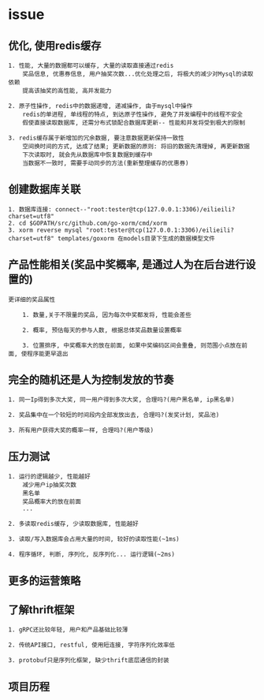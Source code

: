 # issue

## 优化, 使用redis缓存

    1. 性能, 大量的数据都可以缓存, 大量的读取直接通过redis
        奖品信息, 优惠券信息, 用户抽奖次数...优化处理之后, 将极大的减少对Mysql的读取依赖
        提高该抽奖的高性能, 高并发能力

    2. 原子性操作, redis中的数据递增, 递减操作, 由于mysql中操作
        redis的单进程, 单线程的特点, 到达原子性操作, 避免了并发编程中的线程不安全
        假使直接读取数据库, 还需分布式锁配合数据库更新-- 性能和并发将受到极大的限制

    3. redis缓存属于新增加的冗余数据, 要注意数据更新保持一致性
        空间换时间的方式, 达成了结果; 更新数据的原则: 将旧的数据先清理掉, 再更新数据
        下次读取时, 就会先从数据库中恢复数据到缓存中
        当数据不一致时, 需要手动同步的方法(重新整理缓存的优惠券)

## 创建数据库关联

    1. 数据库连接: connect--"root:tester@tcp(127.0.0.1:3306)/eilieili?charset=utf8"
    2. cd $GOPATH/src/github.com/go-xorm/cmd/xorm
    3. xorm reverse mysql "root:tester@tcp(127.0.0.1:3306)/eilieili?charset=utf8" templates/goxorm 在models目录下生成的数据模型文件

## 产品性能相关(奖品中奖概率, 是通过人为在后台进行设置的)

    更详细的奖品属性

        1. 数量,关于不限量的奖品, 因为每次中奖都发将, 性能会差些

        2. 概率, 预估每天的参与人数, 根据总体奖品数量设置概率

        3. 位置排序, 中奖概率大的放在前面, 如果中奖编码区间会重叠, 则范围小点放在前面, 使程序能更早退出

## 完全的随机还是人为控制发放的节奏

    1. 同一Ip得到多次大奖, 同一用户得到多次大奖, 合理吗?(用户黑名单, ip黑名单)

    2. 奖品集中在一个较短的时间段内全部发放出去, 合理吗?(发奖计划, 奖品池)

    3. 所有用户获得大奖的概率一样, 合理吗?(用户等级)

## 压力测试

    1. 运行的逻辑越少, 性能越好
        减少用户ip抽奖次数
        黑名单
        奖品概率大的放在前面
        ...

    2. 多读取redis缓存, 少读取数据库, 性能越好

    3. 读取/写入数据库会占用大量的时间, 较好的读取性能(~1ms)

    4. 程序循环, 判断, 序列化, 反序列化... 运行逻辑(~2ms)

## 更多的运营策略

## 了解thrift框架

    1. gRPC还比较年轻, 用户和产品基础比较薄

    2. 传统API接口, restful, 使用短连接, 字符序列化效率低

    3. protobuf只是序列化框架, 缺少thrift底层通信的封装

## 项目历程
